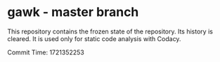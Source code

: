 # gawk - master branch

This repository contains the frozen state of the repository.
Its history is cleared. It is used only for static code
analysis with Codacy.

Commit Time: 1721352253